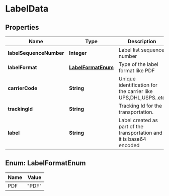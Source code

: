 # LabelData

## Properties
Name | Type | Description | Notes
------------ | ------------- | ------------- | -------------
**labelSequenceNumber** | **Integer** | Label list sequence number |  [optional]
**labelFormat** | [**LabelFormatEnum**](#LabelFormatEnum) | Type of the label format like PDF |  [optional]
**carrierCode** | **String** | Unique identification for  the carrier like UPS,DHL,USPS..etc |  [optional]
**trackingId** | **String** | Tracking Id for the transportation. |  [optional]
**label** | **String** | Label created as part of the transportation and it is base64 encoded |  [optional]

<a name="LabelFormatEnum"></a>
## Enum: LabelFormatEnum
Name | Value
---- | -----
PDF | &quot;PDF&quot;
